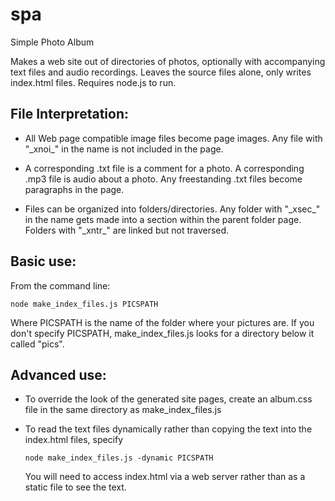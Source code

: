 # spa
Simple Photo Album

Makes a web site out of directories of photos, optionally with accompanying
text files and audio recordings.  Leaves the source files alone, only writes
index.html files.  Requires node.js to run.


File Interpretation:
-------------------

  - All Web page compatible image files become page images.  Any file
    with "&#95;xnoi&#95;" in the name is not included in the page.

  - A corresponding .txt file is a comment for a photo.  A corresponding
    .mp3 file is audio about a photo.  Any freestanding .txt files become
    paragraphs in the page.

  - Files can be organized into folders/directories.  Any folder with
    "&#95;xsec&#95;" in the name gets made into a section within the parent
    folder page.  Folders with "&#95;xntr&#95;" are linked but not traversed.


Basic use:
---------

From the command line:
```
node make_index_files.js PICSPATH
```
Where PICSPATH is the name of the folder where your pictures are.  If you
don't specify PICSPATH, make_index_files.js looks for a directory below it
called "pics".


Advanced use:
------------

  - To override the look of the generated site pages, create an album.css
    file in the same directory as make_index_files.js

  - To read the text files dynamically rather than copying the text into the
    index.html files, specify
    ```
    node make_index_files.js -dynamic PICSPATH
    ```
    You will need to access index.html via a web server rather than as a
    static file to see the text.

